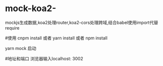 # mock-koa2-
mockjs生成数据,koa2处理router,koa2-cors处理跨域,结合babel使用import代替require

#使用
cnpm install 或者 yarn install 或者 npm install

yarn mock 启动

#地址和端口
浏览器输入localhost: 3002
